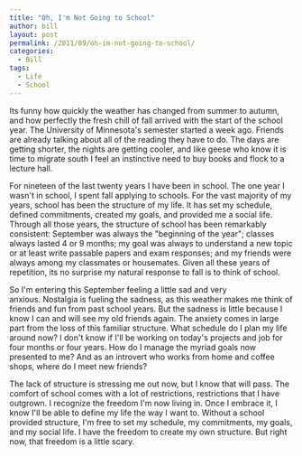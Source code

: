 ```yaml
---
title: "Oh, I'm Not Going to School"
author: bill
layout: post
permalink: /2011/09/oh-im-not-going-to-school/
categories:
  - Bill
tags:
  - Life
  - School
---
```


Its funny how quickly the weather has changed from summer to autumn, and how
perfectly the fresh chill of fall arrived with the start of the school year.
The University of Minnesota's semester started a week ago. Friends are already
talking about all of the reading they have to do. The days are getting shorter,
the nights are getting cooler, and like geese who know it is time to migrate
south I feel an instinctive need to buy books and flock to a lecture hall.

For nineteen of the last twenty years I have been in school. The one year I
wasn't in school, I spent fall applying to schools. For the vast majority of my
years, school has been the structure of my life. It has set my schedule,
defined commitments, created my goals, and provided me a social life. Through
all those years, the structure of school has been remarkably consistent:
September was always the "beginning of the year"; classes always lasted 4 or 9
months; my goal was always to understand a new topic or at least write passable
papers and exam responses; and my friends were always among my classmates or
housemates. Given all these years of repetition, its no surprise my natural
response to fall is to think of school.

So I'm entering this September feeling a little sad and very anxious. Nostalgia
is fueling the sadness, as this weather makes me think of friends and fun from
past school years. But the sadness is little because I know I can and will see
my old friends again. The anxiety comes in large part from the loss of this
familiar structure. What schedule do I plan my life around now? I don't know if
I'll be working on today's projects and job for four months or four years. How
do I manage the myriad goals now presented to me? And as an introvert who works
from home and coffee shops, where do I meet new friends?

The lack of structure is stressing me out now, but I know that will pass. The
comfort of school comes with a lot of restrictions, restrictions that I have
outgrown. I recognize the freedom I'm now living in. Once I embrace it, I know
I'll be able to define my life the way I want to. Without a school provided
structure, I'm free to set my schedule, my commitments, my goals, and my social
life. I have the freedom to create my own structure. But right now, that
freedom is a little scary.
